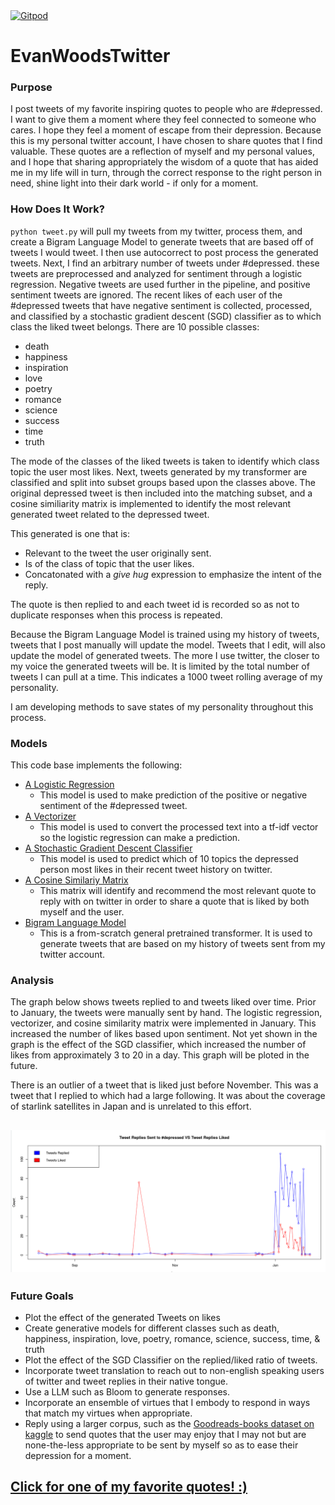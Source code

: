 <a href="https://gitpod.io/#https://github.com/efwoods/EvanWoodsTwitter">
  <img
    src="https://img.shields.io/badge/Contribute%20with-Gitpod-908a85?logo=gitpod"
    alt="Gitpod"
  />
</a>

# EvanWoodsTwitter

 ### Purpose 
 I post tweets of my favorite inspiring quotes to people who are #depressed. I want to give them a moment where they feel connected to someone who cares. I hope they feel a moment of escape from their depression. Because this is my personal twitter account, I have chosen to share quotes that I find valuable. These quotes are a reflection of myself and my personal values, and I hope that sharing appropriately the wisdom of a quote that has aided me in my life will in turn, through the correct response to the right person in need, shine light into their dark world - if only for a moment.
 
  ### How Does It Work?
  `python tweet.py` will pull my tweets from my twitter, process them, and create a Bigram Language Model to generate tweets that are based off of tweets I would tweet. I then use autocorrect to post process the generated tweets. Next, I find an arbitrary number of tweets under #depressed. these tweets are preprocessed and analyzed for sentiment through a logistic regression. Negative tweets are used further in the pipeline, and positive sentiment tweets are ignored. The recent likes of each user of the #depressed tweets that have negative sentiment is collected, processed, and classified by a stochastic gradient descent (SGD) classifier as to which class the liked tweet belongs. There are 10 possible classes:
  - death
  - happiness
  - inspiration
  - love
  - poetry
  - romance
  - science
  - success
  - time
  - truth
  
  The mode of the classes of the liked tweets is taken to identify which class topic the user most likes. Next, tweets generated by my transformer are classified and split into subset groups based upon the classes above. The original depressed tweet is then included into the matching subset, and a cosine similiarity matrix is implemented to identify the most relevant generated tweet related to the depressed tweet. 
  
  This generated is one that is:
  - Relevant to the tweet the user originally sent.
  - Is of the class of topic that the user likes.
  - Concatonated with a *give hug* expression to emphasize the intent of the reply.

  The quote is then replied to and each tweet id is recorded so as not to duplicate responses when this process is repeated.  

  Because the Bigram Language Model is trained using my history of tweets, tweets that I post manually will update the model. Tweets that I edit, will also update the model of generated tweets. The more I use twitter, the closer to my voice the generated tweets will be. It is limited by the total number of tweets I can pull at a time. This indicates a 1000 tweet rolling average of my personality.

  I am developing methods to save states of my personality throughout this process.

 ### Models 
 This code base implements the following:
 - [A Logistic Regression](code/models/Sentiment-LR.pickle)
   - This model is used to make prediction of the positive or negative sentiment of the #depressed tweet.
 - [A Vectorizer](code/models/vectoriser-ngram-(1%2C2).pickle)
   - This model is used to convert the processed text into a tf-idf vector so the logistic regression can make a prediction.
 - [A Stochastic Gradient Descent Classifier](https://en.wikipedia.org/wiki/Stochastic_gradient_descent)
   - This model is used to predict which of 10 topics the depressed person most likes in their recent tweet history on twitter.
 - [A Cosine Similariy Matrix](https://en.wikipedia.org/wiki/Cosine_similarity)
   - This matrix will identify and recommend the most relevant quote to reply with on twitter in order to share a quote that is liked by both myself and the user. 
 - [Bigram Language Model](https://www.youtube.com/watch?v=kCc8FmEb1nY)
   - This is a from-scratch general pretrained transformer. It is used to generate tweets that are based on my history of tweets sent from my twitter account.

### Analysis
The graph below shows tweets replied to and tweets liked over time. Prior to January, the tweets were manually sent by hand. The logistic regression, vectorizer, and cosine similarity matrix were implemented in January. This increased the number of likes based upon sentiment. Not yet shown in the graph is the effect of the SGD classifier, which increased the number of likes from approximately 3 to 20 in a day. This graph will be ploted in the future.   

There is an outlier of a tweet that is liked just before November. This was a tweet that I replied to which had a large following. It was about the coverage of starlink satellites in Japan and is unrelated to this effort. 
## ![](analysis/Tweet_Replies_Sent_VS_Liked.png)

### Future Goals
- Plot the effect of the generated Tweets on likes
- Create generative models for different classes such as death, happiness, inspiration, love, poetry, romance, science, success, time, & truth
- Plot the effect of the SGD Classifier on the replied/liked ratio of tweets.
- Incorporate tweet translation to reach out to non-english speaking users of twitter and tweet replies in their native tongue.
- Use a LLM such as Bloom to generate responses.
- Incorporate an ensemble of virtues that I embody to respond in ways that match my virtues when appropriate.
- Reply using a larger corpus, such as the [Goodreads-books dataset on kaggle](https://www.kaggle.com/datasets/jealousleopard/goodreadsbooks) to send quotes that the user may enjoy that I may not but are none-the-less appropriate to be sent by myself so as to ease their depression for a moment.  

## [Click for one of my favorite quotes! :)](https://fast-api-container.6p4po3ctm1a18.us-east-1.cs.amazonlightsail.com/quotes)